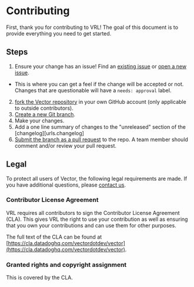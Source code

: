 # Contributing

First, thank you for contributing to VRL! The goal of this document is to
provide everything you need to get started.

## Steps

1. Ensure your change has an issue! Find an
   [existing issue][urls.existing_issues] or [open a new issue][urls.new_issue].
  - This is where you can get a feel if the change will be accepted or not.
    Changes that are questionable will have a `needs: approval` label.
2. [fork the Vector repository][urls.fork_repo] in your own
   GitHub account (only applicable to outside contributors).
3. [Create a new Git branch][urls.create_branch].
4. Make your changes.
5. Add a one line summary of changes to the "unreleased" section of the [changelog][urls.changelog]
6. [Submit the branch as a pull request][urls.submit_pr] to the repo. A team member should
   comment and/or review your pull request.

## Legal

To protect all users of Vector, the following legal requirements are made.
If you have additional questions, please [contact us].

### Contributor License Agreement

VRL requires all contributors to sign the Contributor License Agreement
(CLA). This gives VRL the right to use your contribution as well as ensuring
that you own your contributions and can use them for other purposes.

The full text of the CLA can be found at [https://cla.datadoghq.com/vectordotdev/vector](https://cla.datadoghq.com/vectordotdev/vector).

### Granted rights and copyright assignment

This is covered by the CLA.

[urls.existing_issues]: https://github.com/vectordotdev/vrl/issues
[urls.new_issue]: https://github.com/vectordotdev/vrl/issues/new
[urls.create_branch]: https://help.github.com/en/github/collaborating-with-issues-and-pull-requests/creating-and-deleting-branches-within-your-repository



[contact us]: https://vector.dev/community
[urls.fork_repo]: https://help.github.com/en/github/getting-started-with-github/fork-a-repo
[urls.submit_pr]: https://help.github.com/en/github/collaborating-with-issues-and-pull-requests/creating-a-pull-request-from-a-fork
[urls.vector_test_harness]: https://github.com/vectordotdev/vector-test-harness/
